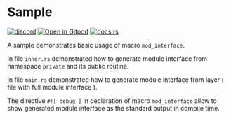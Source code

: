 # Sample

[![discord](https://img.shields.io/discord/872391416519737405?color=eee&logo=discord&logoColor=eee&label=ask)](https://discord.gg/m3YfbXpUUY)
[![Open in Gitpod](https://raster.shields.io/static/v1?label=try&message=online&color=eee&logo=gitpod&logoColor=eee)](https://gitpod.io/#RUN_PATH=sample%2Frust%2Fmod_interface_with_debug_sample,SAMPLE_FILE=.%2Fsrc%2Fmain.rs/https://github.com/Wandalen/wTools)
[![docs.rs](https://raster.shields.io/static/v1?label=docs&message=online&color=eee&logo=docsdotrs&logoColor=eee)](https://docs.rs/mod_interface)

A sample demonstrates basic usage of macro `mod_interface`.

In file `inner.rs` demonstrated how to generate module interface from namespace `private` and its public routine.

In file `main.rs` demonstrated how to generate module interface from layer ( file with full module interface ).

The directive `#![ debug ]` in declaration of macro `mod_interface` allow to show generated module interface as the standard output in compile time.
